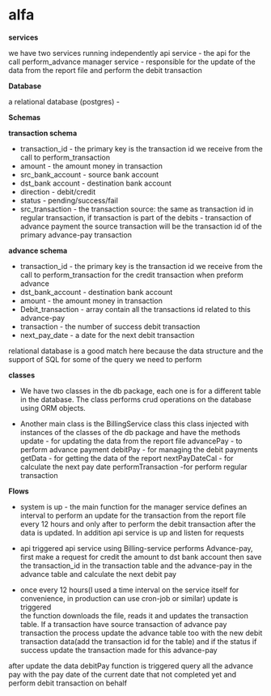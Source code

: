 
# alfa

**services**

we have two services running independently 
api service - the api for the call perform_advance
manager service - responsible for the update of the data from the report file and perform the debit transaction


**Database**

a relational database (postgres) - 

**Schemas**

**transaction schema**

- transaction_id -  the primary key is the transaction id we receive from the call to perform_transaction
- amount - the amount money in transaction
- src_bank_account - source bank account
- dst_bank account - destination bank account
- direction - debit/credit
- status - pending/success/fail
- src_transaction - the transaction source: the same as transaction id in regular transaction, if transaction is part of the debits - 
   transaction of advance payment the source transaction will be the transaction id of the primary advance-pay transaction

**advance schema**
- transaction_id -   the primary key is the transaction id we receive from the call to perform_transaction for the credit transaction when preform advance
- dst_bank_account -  destination bank account
- amount - the amount money in transaction
- Debit_transaction - array contain all the transactions id related to this advance-pay
- transaction - the number of success debit transaction 
- next_pay_date - a date for the next debit transaction 

relational database is a good match here because the data structure and the support of SQL for some of the query we need to perform


**classes**
- We have two classes in the db package, each one is for a different table in the database.
The class performs crud operations on the database using ORM objects.

- Another main class is the BillingService class 
this class injected with instances of the classes of the db package 
and have the methods
update - for updating the data from the report file
advancePay - to perform advance payment
debitPay - for managing the debit payments 
getData - for getting the data of the report
nextPayDateCal - for calculate the next pay date
performTransaction -for perform regular transaction


**Flows**
- system is up - the main function for the manager service defines an interval to perform an update for the transaction from the report file every 12 hours and only after to perform the debit transaction after the data is updated.
In addition api service is up and listen for requests

- api triggered
api service using Billing-service performs Advance-pay, first make a request for credit the amount to dst bank account then save the transaction_id in the transaction table
and the advance-pay in the advance table and calculate the next debit pay

- once every 12 hours(I used a time interval on the service itself for convenience, in production can use cron-job or similar) update is triggered \
the function downloads the file, reads it and updates  the transaction table.
If  a transaction have source transaction of advance pay transaction
the process update the advance table too with the new debit transaction data(add the transaction id for the table) and if the status if success update the transaction made for this advance-pay

after update the data debitPay function is triggered 
query all the advance pay with the pay date of the current date that not completed yet
and perform debit transaction on behalf 


